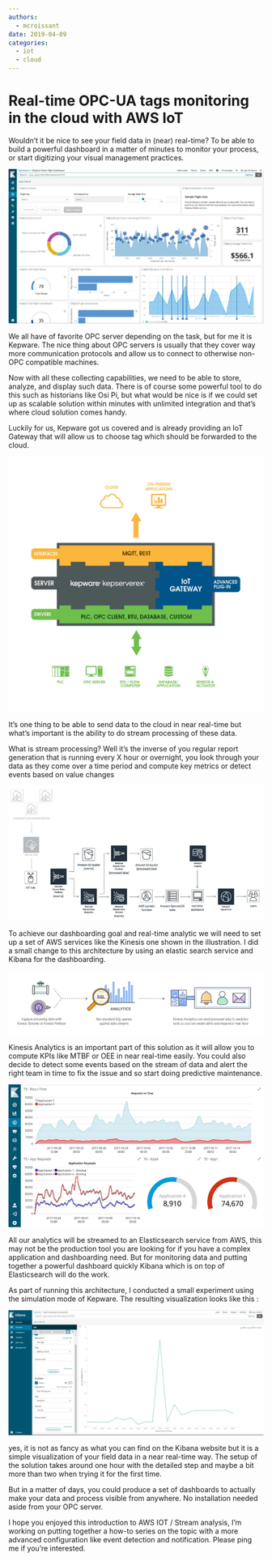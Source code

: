 ```yaml
---
authors: 
  - mcroissant
date: 2019-04-09
categories:
  - iot
  - cloud
---
```


# Real-time OPC-UA tags monitoring in the cloud with AWS IoT





Wouldn’t it be nice to see your field data in (near) real-time? To be able to build a powerful dashboard in a matter of minutes to monitor your process, or start digitizing your visual management practices.

![Image title](../images/iot_1.webp)
       


We all have of favorite OPC server depending on the task, but for me it is Kepware. The nice thing about OPC servers is usually that they cover way more communication protocols and allow us to connect to otherwise non-OPC compatible machines.

<!-- more -->

Now with all these collecting capabilities, we need to be able to store, analyze, and display such data. There is of course some powerful tool to do this such as historians like Osi Pi, but what would be nice is if we could set up as scalable solution within minutes with unlimited integration and that’s where cloud solution comes handy.

Luckily for us, Kepware got us covered and is already providing an IoT Gateway that will allow us to choose tag which should be forwarded to the cloud.


![Image title](../images/iot_2.webp)

It’s one thing to be able to send data to the cloud in near real-time but what’s important is the ability to do stream processing of these data.

What is stream processing? Well it’s the inverse of you regular report generation that is running every X hour or overnight, you look through your data as they come over a time period and compute key metrics or detect events based on value changes


![Image title](../images/iot_3.webp)


To achieve our dashboarding goal and real-time analytic we will need to set up a set of AWS services like the Kinesis one shown in the illustration. I did a small change to this architecture by using an elastic search service and Kibana for the dashboarding.


![Image title](../images/iot_4.webp)


Kinesis Analytics is an important part of this solution as it will allow you to compute KPIs like MTBF or OEE in near real-time easily. You could also decide to detect some events based on the stream of data and alert the right team in time to fix the issue and so start doing predictive maintenance.


![Image title](../images/iot_5.webp)

All our analytics will be streamed to an Elasticsearch service from AWS, this may not be the production tool you are looking for if you have a complex application and dashboarding need. But for monitoring data and putting together a powerful dashboard quickly Kibana which is on top of Elasticsearch will do the work.

As part of running this architecture, I conducted a small experiment using the simulation mode of Kepware. The resulting visualization looks like this :


![Image title](../images/iot_6.webp)

yes, it is not as fancy as what you can find on the Kibana website but it is a simple visualization of your field data in a near real-time way. The setup of the solution takes around one hour with the detailed step and maybe a bit more than two when trying it for the first time.

But in a matter of days, you could produce a set of dashboards to actually make your data and process visible from anywhere. No installation needed aside from your OPC server.

I hope you enjoyed this introduction to AWS IOT / Stream analysis, I’m working on putting together a how-to series on the topic with a more advanced configuration like event detection and notification. Please ping me if you’re interested.

